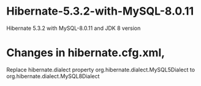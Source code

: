 # Hibernate-5.3.2-with-MySQL-8.0.11
Hibernate 5.3.2 with MySQL-8.0.11 and JDK 8 version

# Changes in hibernate.cfg.xml,
  Replace hibernate.dialect property org.hibernate.dialect.MySQL5Dialect to org.hibernate.dialect.MySQL8Dialect

